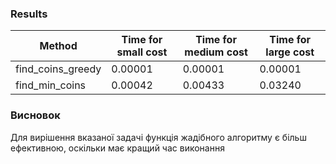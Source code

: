 ### Results
| Method              | Time for small cost            | Time for medium cost           | Time for large cost           |
|---------------------| ------------------------------ | ------------------------------ | ------------------------------|
| find_coins_greedy   | 0.00001                        | 0.00001                        | 0.00001                       |
| find_min_coins      | 0.00042                        | 0.00433                        | 0.03240                       |

### Висновок
Для вирішення вказаної задачі функція жадібного алгоритму є більш ефективною, оскільки має кращий час виконання